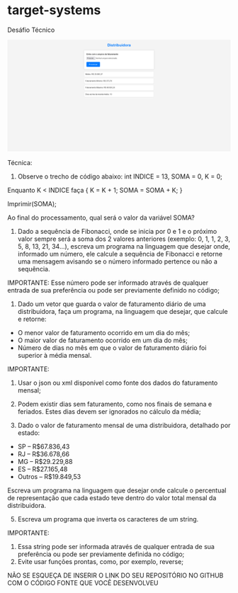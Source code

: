 # target-systems
Desáfio Técnico

![Tela Inicial da Aplicação PHP](https://github.com/eduardoconde-bit/target-systems/blob/main/Screenshot.png)

Técnica:

1) Observe o trecho de código abaixo: int INDICE = 13, SOMA = 0, K = 0;

Enquanto K < INDICE faça { K = K + 1; SOMA = SOMA + K; }

Imprimir(SOMA);

Ao final do processamento, qual será o valor da variável SOMA?

1) Dado a sequência de Fibonacci, onde se inicia por 0 e 1 e o próximo valor sempre será a soma dos 2 valores anteriores (exemplo: 0, 1, 1, 2, 3, 5, 8, 13, 21, 34...), escreva um programa na linguagem que desejar onde, informado um número, ele calcule a sequência de Fibonacci e retorne uma mensagem avisando se o número informado pertence ou não a sequência.

IMPORTANTE: Esse número pode ser informado através de qualquer entrada de sua preferência ou pode ser previamente definido no código;

1) Dado um vetor que guarda o valor de faturamento diário de uma distribuidora, faça um programa, na linguagem que desejar, que calcule e retorne:
- O menor valor de faturamento ocorrido em um dia do mês;
- O maior valor de faturamento ocorrido em um dia do mês;
- Número de dias no mês em que o valor de faturamento diário foi superior à média mensal.

IMPORTANTE:

1) Usar o json ou xml disponível como fonte dos dados do faturamento mensal;
1) Podem existir dias sem faturamento, como nos finais de semana e feriados. Estes dias devem ser ignorados no cálculo da média;

4) Dado o valor de faturamento mensal de uma distribuidora, detalhado por estado:

- SP – R$67.836,43
- RJ – R$36.678,66
- MG – R$29.229,88
- ES – R$27.165,48
- Outros – R$19.849,53

Escreva um programa na linguagem que desejar onde calcule o percentual de representação que cada estado teve dentro do valor total mensal da distribuidora.

5) Escreva um programa que inverta os caracteres de um string\.

IMPORTANTE:

1) Essa string pode ser informada através de qualquer entrada de sua preferência ou pode ser previamente definida no código;
1) Evite usar funções prontas, como, por exemplo, reverse;

NÃO SE ESQUEÇA DE INSERIR O LINK DO SEU REPOSITÓRIO NO GITHUB COM O CÓDIGO FONTE QUE VOCÊ DESENVOLVEU

